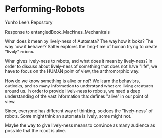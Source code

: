 # Performing-Robots
Yunho Lee's Repository

Response to entangledBook_Machines_Mechanicals

What does it mean by lively-ness of Automata? The way how it looks? The way how it behaves?
Salter explores the long-time of human trying to create "lively" robots.

What gives lively-ness to robots, and what does it mean by lively-ness?
In order to discuss about lively-ness of something that does not have "life",
we have to focus on the HUMAN point of view, the anthromorphic way.

How do we know something is alive or not? We learn the behaviors, outlooks, and so many information 
to understand what are living creatures around us. In order to provide lively-ness to robots,
we need a deep understanding of the vast information that defines "alive" in our point of view.

Since, everyone has different way of thinking, so does the "lively-ness" of robots.
Some might think an automata is lively, some might not.

Maybe the way to give lively-ness means to convince as many audience as possible that the
robot is alive.
